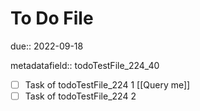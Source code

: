 # To Do File

due:: 2022-09-18

metadatafield:: todoTestFile_224\_40

- [ ] Task of todoTestFile_224 1 [[Query me]]
- [ ] Task of todoTestFile_224 2
